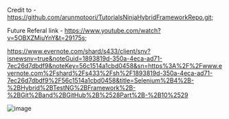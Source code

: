 Credit to - https://github.com/arunmotoori/TutorialsNinjaHybridFrameworkRepo.git;

Future Referal link - https://www.youtube.com/watch?v=5OBXZMiuYnY&t=29175s;

https://www.evernote.com/shard/s433/client/snv?isnewsnv=true&noteGuid=1893819d-350a-4eca-ad71-7ec26d7dbdf9&noteKey=56c1514a1cbd0458&sn=https%3A%2F%2Fwww.evernote.com%2Fshard%2Fs433%2Fsh%2F1893819d-350a-4eca-ad71-7ec26d7dbdf9%2F56c1514a1cbd0458&title=Selenium%2B4%2B-%2BHybrid%2BTestNG%2BFramework%2B-%2BGit%2Band%2BGitHub%2B%2528Part%2B-%2B10%2529


![image](https://github.com/olatunde222/Selenium-Automaton-Project-qa-TutorialsNinja/assets/115417709/7fb54482-fab3-4fc8-be38-16ada102169e)

